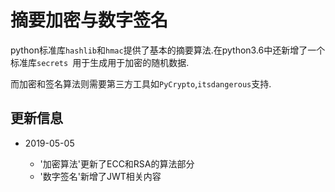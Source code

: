 # 摘要加密与数字签名

python标准库`hashlib`和`hmac`提供了基本的摘要算法.在python3.6中还新增了一个标准库`secrets `用于生成用于加密的随机数据.

而加密和签名算法则需要第三方工具如`PyCrypto`,`itsdangerous`支持.


## 更新信息

+ 2019-05-05

    + '加密算法'更新了ECC和RSA的算法部分
    + '数字签名'新增了JWT相关内容